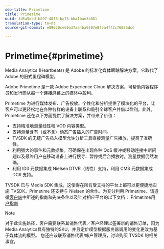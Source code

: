 ```yaml
---
seo-title: Primetime
title: Primetime
uuid: 3d5a5ebd-b897-40f6-ba75-bba1bae3a081
translation-type: tm+mt
source-git-commit: e89620ce60a37aa4ba0207e8f5a4f43c76026dcd

---
```



# Primetime{#primetime}

Media Analytics (Heartbeats) 是 Adobe 的标准化媒体跟踪解决方案。它取代了 Adobe 的旧式里程碑模型。

Adobe Primetime 是一款 Adobe Experience Cloud 解决方案，可帮助内容程序员和发行商从每一个连接屏幕上的媒体中盈利。

Primetime 为进行媒体发布、广告投放、个性化和分析提供了模块化的平台，让客户可以更轻松地在各种各样的设备上联系和吸引全球客户并借以盈利。此外，Primetime 还在以下方面提供了解决方案，并带来了价值：

* 支持精准地测量线性和 VOD 内容类型。
* 支持测量含有（或不含）动态广告插入的广告时间。
* TVSDK 的无缝广告插入模型允许分析工具直接测量广告播放，提高了准确性。
* 利用强大的事件和元数据集，可确保在出现各种 QoS 缓冲或移动连接中断问题以及最终用户在移动设备上进行搜寻、暂停或后台播放时，测量数据仍然准确。
* 利用 ID3 元数据集成 Nielsen DTVR（线性）支持，利用 CMS 元数据集成 DCR 支持。

TVSDK 已与 Media SDK 集成，这使得在所有受支持的平台上都可以更便捷地实施 TVSDK。Primetime 还支持与 Nielsen 的合作。为充分利用 Primetime，请遵循[客户端](/help/intro-to-ava/implementation-paths/client-side-path.md)中所述的指南和先决条件以及针对相应平台的以下文档： Primetime用 [户指南](https://helpx.adobe.com/primetime/user-guide.html)

>[!NOTE]
>
>对于此实施路径，客户需要联系其销售代表／客户经理以签署新的销售订单，因为Media Analytics具有独特的SKU，并且定价模型根据服务器调用的变化更改为基于媒体流的模型。 您还应该联系销售代表/帐户管理员，讨论购买 TVSDK 的相关事宜。

